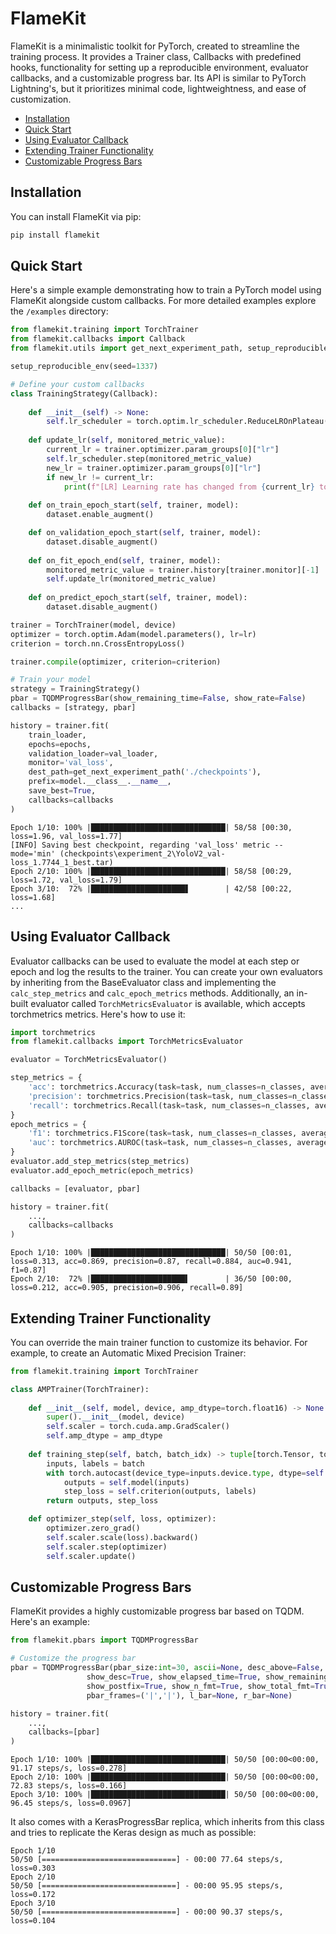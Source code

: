 # FlameKit

FlameKit is a minimalistic toolkit for PyTorch, created to streamline the training process. It provides a Trainer class, Callbacks with predefined hooks, functionality for setting up a reproducible environment, evaluator callbacks, and a customizable progress bar. Its API is similar to PyTorch Lightning's, but it prioritizes minimal code, lightweightness, and ease of customization.

- [Installation](#installation)
- [Quick Start](#quick-start)
- [Using Evaluator Callback](#using-evaluator-callback)
- [Extending Trainer Functionality](#extending-trainer-functionality)
- [Customizable Progress Bars](#customizable-progress-bars)


## Installation

You can install FlameKit via pip:

```bash
pip install flamekit
```

## Quick Start

Here's a simple example demonstrating how to train a PyTorch model using FlameKit alongside custom callbacks. For more detailed examples explore the `/examples` directory:

```python
from flamekit.training import TorchTrainer
from flamekit.callbacks import Callback
from flamekit.utils import get_next_experiment_path, setup_reproducible_env

setup_reproducible_env(seed=1337)

# Define your custom callbacks
class TrainingStrategy(Callback):
    
    def __init__(self) -> None:
        self.lr_scheduler = torch.optim.lr_scheduler.ReduceLROnPlateau(optimizer, patience=20, min_lr=min_lr)
    
    def update_lr(self, monitored_metric_value):
        current_lr = trainer.optimizer.param_groups[0]["lr"]
        self.lr_scheduler.step(monitored_metric_value)
        new_lr = trainer.optimizer.param_groups[0]["lr"]
        if new_lr != current_lr:
            print(f"[LR] Learning rate has changed from {current_lr} to {new_lr}")
    
    def on_train_epoch_start(self, trainer, model):
        dataset.enable_augment()

    def on_validation_epoch_start(self, trainer, model):
        dataset.disable_augment()
            
    def on_fit_epoch_end(self, trainer, model):
        monitored_metric_value = trainer.history[trainer.monitor][-1]
        self.update_lr(monitored_metric_value)
            
    def on_predict_epoch_start(self, trainer, model):
        dataset.disable_augment()

trainer = TorchTrainer(model, device)
optimizer = torch.optim.Adam(model.parameters(), lr=lr)
criterion = torch.nn.CrossEntropyLoss()

trainer.compile(optimizer, criterion=criterion)

# Train your model
strategy = TrainingStrategy()
pbar = TQDMProgressBar(show_remaining_time=False, show_rate=False)
callbacks = [strategy, pbar]

history = trainer.fit(
    train_loader,
    epochs=epochs,
    validation_loader=val_loader,
    monitor='val_loss',
    dest_path=get_next_experiment_path('./checkpoints'),
    prefix=model.__class__.__name__,
    save_best=True,
    callbacks=callbacks
)
```
```
Epoch 1/10: 100% |██████████████████████████████| 58/58 [00:30, loss=1.96, val_loss=1.77]
[INFO] Saving best checkpoint, regarding 'val_loss' metric -- mode='min' (checkpoints\experiment_2\YoloV2_val-loss_1.7744_1_best.tar)
Epoch 2/10: 100% |██████████████████████████████| 58/58 [00:29, loss=1.72, val_loss=1.79]
Epoch 3/10:  72% |█████████████████████▋        | 42/58 [00:22, loss=1.68]
...
```

## Using Evaluator Callback

Evaluator callbacks can be used to evaluate the model at each step or epoch and log the results to the trainer. You can create your own evaluators by inheriting from the BaseEvaluator class and implementing the `calc_step_metrics` and `calc_epoch_metrics` methods. Additionally, an in-built evaluator called `TorchMetricsEvaluator` is available, which accepts torchmetrics metrics. Here's how to use it:

```python
import torchmetrics
from flamekit.callbacks import TorchMetricsEvaluator

evaluator = TorchMetricsEvaluator()

step_metrics = {
    'acc': torchmetrics.Accuracy(task=task, num_classes=n_classes, average=average),
    'precision': torchmetrics.Precision(task=task, num_classes=n_classes, average=average),
    'recall': torchmetrics.Recall(task=task, num_classes=n_classes, average=average),
}
epoch_metrics = {
    'f1': torchmetrics.F1Score(task=task, num_classes=n_classes, average=average),
    'auc': torchmetrics.AUROC(task=task, num_classes=n_classes, average=average),
}
evaluator.add_step_metrics(step_metrics)
evaluator.add_epoch_metric(epoch_metrics)

callbacks = [evaluator, pbar]

history = trainer.fit(
    ...,
    callbacks=callbacks
)
```
```
Epoch 1/10: 100% |██████████████████████████████| 50/50 [00:01, loss=0.313, acc=0.869, precision=0.87, recall=0.884, auc=0.941, f1=0.87]
Epoch 2/10:  72% |█████████████████████▌        | 36/50 [00:00, loss=0.212, acc=0.905, precision=0.906, recall=0.89] 
```

## Extending Trainer Functionality

You can override the main trainer function to customize its behavior. For example, to create an Automatic Mixed Precision Trainer:

```python
from flamekit.training import TorchTrainer

class AMPTrainer(TorchTrainer):
    
    def __init__(self, model, device, amp_dtype=torch.float16) -> None:
        super().__init__(model, device)
        self.scaler = torch.cuda.amp.GradScaler()
        self.amp_dtype = amp_dtype
    
    def training_step(self, batch, batch_idx) -> tuple[torch.Tensor, torch.Tensor]:
        inputs, labels = batch
        with torch.autocast(device_type=inputs.device.type, dtype=self.amp_dtype):
            outputs = self.model(inputs)
            step_loss = self.criterion(outputs, labels)
        return outputs, step_loss

    def optimizer_step(self, loss, optimizer):
        optimizer.zero_grad()
        self.scaler.scale(loss).backward()
        self.scaler.step(optimizer)
        self.scaler.update()
```

## Customizable Progress Bars

FlameKit provides a highly customizable progress bar based on TQDM. Here's an example:

```python
from flamekit.pbars import TQDMProgressBar 

# Customize the progress bar
pbar = TQDMProgressBar(pbar_size:int=30, ascii=None, desc_above=False,
                 show_desc=True, show_elapsed_time=True, show_remaining_time=True, show_rate=True,
                 show_postfix=True, show_n_fmt=True, show_total_fmt=True, show_percentage=True,
                 pbar_frames=('|','|'), l_bar=None, r_bar=None)

history = trainer.fit(
    ...,
    callbacks=[pbar]
)
```
```
Epoch 1/10: 100% |██████████████████████████████| 50/50 [00:00<00:00, 91.17 steps/s, loss=0.278]
Epoch 2/10: 100% |██████████████████████████████| 50/50 [00:00<00:00, 72.83 steps/s, loss=0.166] 
Epoch 3/10: 100% |██████████████████████████████| 50/50 [00:00<00:00, 96.45 steps/s, loss=0.0967]
```
It also comes with a KerasProgressBar replica, which inherits from this class and tries to replicate the Keras design as much as possible:
```
Epoch 1/10
50/50 [==============================] - 00:00 77.64 steps/s, loss=0.303 
Epoch 2/10
50/50 [==============================] - 00:00 95.95 steps/s, loss=0.172
Epoch 3/10
50/50 [==============================] - 00:00 90.37 steps/s, loss=0.104 
```
